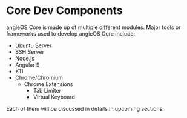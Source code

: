 # Core Dev Components

angieOS Core is made up of multiple different modules. Major tools or frameworks used to develop angieOS Core include:

* Ubuntu Server
* SSH Server
* Node.js
* Angular 9
* X11
* Chrome/Chromium
  * Chrome Extensions
    * Tab Limiter
    * Virtual Keyboard

Each of them will be discussed in details in upcoming sections:

